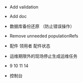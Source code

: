 - Add validation
- Add doc
- 数据库备份还原 （防止错误操作）
- Remove unneeded populationRefs


- 配件 领用者 配件状态
- 运维期限外的现场停止生成运维任务
- 9 10 11 14
- 控制台